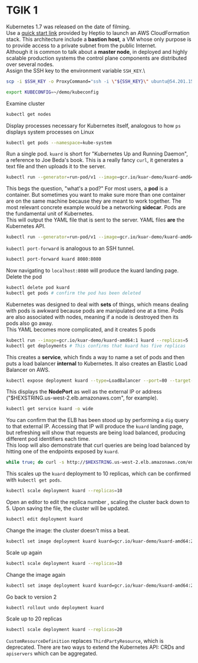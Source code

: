 # TGIK 1
Kubernetes 1.7 was released on the date of filming.\
Use a [quick start link](https://aws.amazon.com/quickstart/architecture/vmware-kubernetes/) provided by Heptio to launch an AWS CloudFormation stack. This architecture include a **bastion host**, a VM whose only purpose is to provide access to a private subnet from the public Internet.\
Although it is common to talk about a **master node**, in deployed and highly scalable production systems the control plane components are distributed over several nodes.\
Assign the SSH key to the environment variable `SSH_KEY`.\
```sh
scp -i $SSH_KEY -o ProxyCommand="ssh -i \"${SSH_KEY}\" ubuntu@54.201.158.186 nc %h %p" ubuntu@10.0.23.208:~/kubeconfig ./kubeconfig
```
```sh
export KUBECONFIG=~/demo/kubeconfig
```
Examine cluster
```sh
kubectl get nodes
```
Display processes necessary for Kubernetes itself, analogous to how `ps` displays system processes on Linux
```sh
kubectl get pods --namespace=kube-system
```
Run a single pod. `kuard` is short for "Kubernetes Up and Running Daemon", a reference to Joe Beda's book. This is a really fancy `curl`, it generates a text file and then uploads it to the server.
```sh
kubectl run --generator=run-pod/v1 --image=gcr.io/kuar-demo/kuard-amd64:1 kuard
```
This begs the question, "what's a pod?" For most users, a **pod** is a container. But sometimes you want to make sure more than one container are on the same machine because they are meant to work together. The most relevant concrete example would be a networking **sidecar**. Pods are the fundamental unit of Kubernetes. \
This will output the YAML file that is sent to the server. YAML files **are** the Kubernetes API.
```sh
kubectl run --generator=run-pod/v1 --image=gcr.io/kuar-demo/kuard-amd64:1 kuard --dry-run -o yaml
```
`kubectl port-forward` is analogous to an SSH tunnel.
```sh
kubectl port-forward kuard 8080:8080
```
Now navigating to `localhost:8080` will produce the kuard landing page.\
Delete the pod
```sh
kubectl delete pod kuard
kubectl get pods # confirm the pod has been deleted
```
Kubernetes was designed to deal with **sets** of things, which means dealing with pods is awkward because pods are manipulated one at a time. Pods are also associated with nodes, meaning if a node is destroyed then its pods also go away.\
This YAML becomes more complicated, and it creates 5 pods
```sh
kubectl run --image=gcr.io/kuar-demo/kuard-amd64:1 kuard --replicas=5 
kubectl get deployments # This confirms that kuard has five replicas
```
This creates a **service**, which finds a way to name a set of pods and then puts a load balancer **internal** to Kubernetes. It also creates an Elastic Load Balancer on AWS.
```sh
kubectl expose deployment kuard --type=LoadBalancer --port=80 --target-port=8080
```
This displays the **NodePort** as well as the external IP or address ("$HEXSTRING.us-west-2.elb.amazonaws.com", for example).
```sh
kubectl get service kuard -o wide
```
You can confirm that the ELB has been stood up by performing a `dig` query to that external IP. Accessing that IP will produce the `kuard` landing page, but refreshing will show that requests are being load balanced, producing different pod identifiers each time.\
This loop will also demonstrate that curl queries are being load balanced by hitting one of the endpoints exposed by `kuard`.
```sh
while true; do curl -s http://$HEXSTRING.us-west-2.elb.amazonaws.com/env/api | jq '.env.HOSTNAME'; done
```
This scales up the `kuard` deployment to 10 replicas, which can be confirmed with `kubectl get pods`.
```sh
kubectl scale deployment kuard --replicas=10
```
Open an editor to edit the replica number , scaling the cluster back down to 5. Upon saving the file, the cluster will be updated.
```sh
kubectl edit deployment kuard
```
Change the image: the cluster doesn't miss a beat.
```sh
kubectl set image deployment kuard kuard=gcr.io/kuar-demo/kuard-amd64:2
```
Scale up again
```sh
kubectl scale deployment kuard --replicas=10
```
Change the image again
```sh
kubectl set image deployment kuard kuard=gcr.io/kuar-demo/kuard-amd64:2
```
Go back to version 2
```sh
kubectl rollout undo deployment kuard
```
Scale up to 20 replicas
```sh
kubectl scale deployment kuard --replicas=20
```
`CustomResourceDefinition` replaces `ThirdPartyResource`, which is deprecated. There are two ways to extend the Kubernetes API: CRDs and `apiservers` which can be aggregated.
